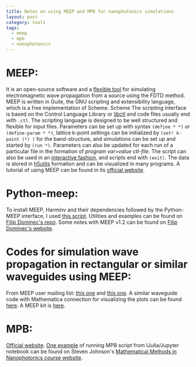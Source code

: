 ```yaml
---
title: Notes on using MEEP and MPB for nanophotonics simulations
layout: post
category: tools
tags:
  - meep
  - mpb
  - nanophotonics
---
```


MEEP:
====
It is an open-source software and a [flexible tool](http://web.ics.purdue.edu/~pbermel/pdf/Farjadpour09.pdf) for simulating electromagnetic wave propagation from a source using the FDTD method.
MEEP is written in Guile, the GNU scripting and extensibility language, which is a free implementation of Scheme.
Scheme
The scripting interface is based on the Control Language Library or [libctl](http://ab-initio.mit.edu/wiki/index.php/The_libctl_Manual) and code files usually end with `.ctl`.
The scripting language is designed to be well structured and flexible for input files.
Parameters can be set up with syntax `(define * *)` or `(define-param * *)`, lattice k-point settings can be initialized by `(set! k-point (*) )` for the band-structure, and simulations can be set up and started by `(run *)`.
Parameters can also be updated for each run of a particular file in the formation of *program* *var=value* *ctl-file*.
The script can also be used in an [interactive fashion](http://ab-initio.mit.edu/wiki/index.php/Libctl_Advanced_User_Experience), and scripts end with `(exit)`.
The data is stored in [h5utils](http://ab-initio.mit.edu/wiki/index.php/H5utils) formation and can be visualized in many programs.
A tutorial of using MEEP can be found in its [official website](http://ab-initio.mit.edu/wiki/index.php/Meep_Tutorial).

Python-meep:
===========
To install MEEP, Harminv and their dependencies followed by the Python-MEEP interface, I used [this script](https://github.com/FilipDominec/python-meep-install).
Utilities and examples can be found on [Filip Dominec's repo](https://github.com/FilipDominec/python-meep-utils).
Some notes with MEEP v1.2 can be found on [Filip Dominec's website](http://f.dominec.eu/meep/).


Codes for simulation wave propagation in rectangular or similar waveguides using MEEP:
=====================================================================================
From MEEP user mailing list: [this one](https://www.mail-archive.com/meep-discuss@ab-initio.mit.edu/msg03971.html) and [this one](https://www.mail-archive.com/meep-discuss@ab-initio.mit.edu/msg04724.html).
A similar waveguide code with Mathematica connection for visualizing the plots can be found [here](http://isblokken.dk/wiki/doku.php/note/201210_3d_waveguide_model).
A MEEP kit is [here](http://rf.helpingcreate.com/cgi-bin/meep.pl?page_name=examples).

MPB:
====
[Official website](http://ab-initio.mit.edu/mpb/).
[One example](http://nbviewer.jupyter.org/url/math.mit.edu/~stevenj/18.369/MPB-demo.ipynb) of running MPB script from IJulia/Jupyter notebook can be found on Steven Johnson's [Mathematical Methods in Nanophotonics course website](http://math.mit.edu/~stevenj/18.369/).

